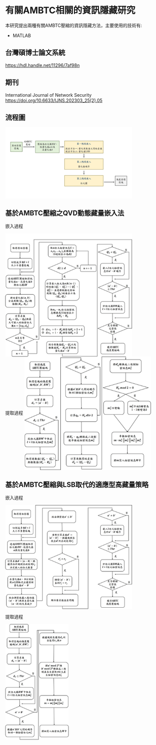 # 有關AMBTC相關的資訊隱藏研究
本研究提出兩種有關AMBTC壓縮的資訊隱藏方法，主要使用的技術有:
* MATLAB

## 台灣碩博士論文系統
https://hdl.handle.net/11296/7af98n

## 期刊
International Journal of Network Security
https://doi.org/10.6633/IJNS.202303_25(2).05 

## 流程圖

<img src="https://github.com/irene0516/Data_Hiding_AMBTC/blob/main/img_folder/flowchart.jpg" width = "400" alt="first_embedding" align=center />
<br>

## 基於AMBTC壓縮之QVD動態藏量嵌入法

嵌入過程

<img src="https://github.com/irene0516/Data_Hiding_AMBTC/blob/main/img_folder/first_embedding.jpg" width = "400" alt="first_embedding" align=center />
<br>
提取過程

<img src="https://github.com/irene0516/Data_Hiding_AMBTC/blob/main/img_folder/first_abstract.jpg" width = "400" alt="first_abstract" align=center />

## 基於AMBTC壓縮與LSB取代的適應型高藏量策略

嵌入過程

<img src="https://github.com/irene0516/Data_Hiding_AMBTC/blob/main/img_folder/second_embedding.jpg" width = "400" alt="second_embedding" align=center />
<br>

提取過程

<img src="https://github.com/irene0516/Data_Hiding_AMBTC/blob/main/img_folder/second_abstract.jpg" width = "200" alt="second_abstract" align=center />
